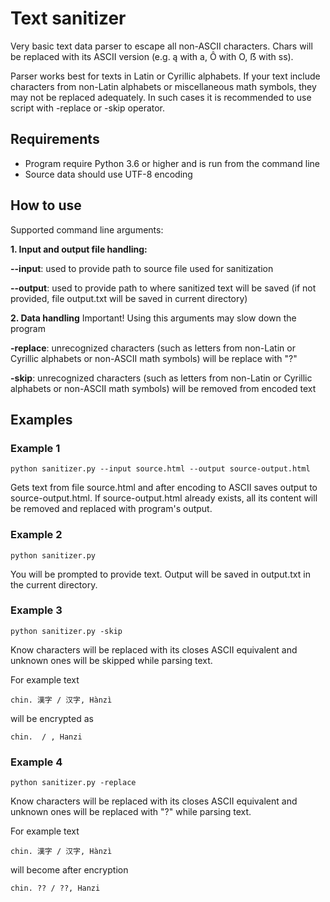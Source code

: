 # Text sanitizer

Very basic text data parser to escape all non-ASCII characters. Chars will be replaced with its ASCII version 
(e.g. ą with a, Ô with O, ẞ with ss).

Parser works best for texts in Latin or Cyrillic alphabets. 
If your text include characters from non-Latin alphabets 
or miscellaneous math symbols, they may not be replaced adequately. In such cases it is 
recommended to use script with -replace or -skip operator.

## Requirements 
* Program require Python 3.6 or higher and is run from the command line
* Source data should use UTF-8 encoding

## How to use
Supported command line arguments:

**1. Input and output file handling:** 

**--input**: used to provide path to source file used for sanitization

**--output**: used to provide path to where sanitized text will be saved (if not provided, 
    file output.txt will be saved in current directory)

**2. Data handling**
Important! Using this arguments may slow down the program

**-replace**: unrecognized characters (such as letters from non-Latin or Cyrillic alphabets or non-ASCII math symbols)
will be replace with "?"

**-skip**: unrecognized characters (such as letters from non-Latin or Cyrillic alphabets or non-ASCII math symbols)
will be removed from encoded text
    
## Examples
### Example 1
 `python sanitizer.py --input source.html --output source-output.html`

Gets text from file source.html and after encoding to ASCII saves output to source-output.html. 
If source-output.html already exists, all its content will be removed and replaced with program's output.
### Example 2
 `python sanitizer.py`

You will be prompted to provide text. Output will be saved in output.txt in the current directory.

### Example 3
 `python sanitizer.py -skip`

Know characters will be replaced with its closes ASCII equivalent and unknown ones will be 
skipped while parsing text.

For example text

    chin. 漢字 / 汉字, Hànzì
    
will be encrypted as

    chin.  / , Hanzi
    
### Example 4
 `python sanitizer.py -replace`

Know characters will be replaced with its closes ASCII equivalent and unknown ones will be 
replaced with "?" while parsing text.

For example text

    chin. 漢字 / 汉字, Hànzì
    
will become after encryption

    chin. ?? / ??, Hanzi